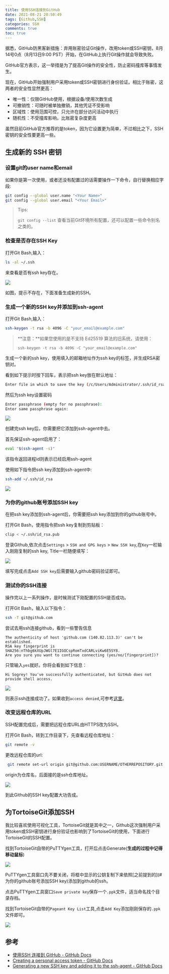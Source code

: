 ```yaml
---
title: 使用SSH连接到GitHub
date: 2021-08-21 20:50:49
tags: [Github,SSH]
categories: SSH
comments: true
toc: true
---
```


据悉，GitHub防黑客新措施：弃用账密验证Git操作，改用token或SSH密钥，8月14号0点（8月13日9:00 PST）开始，在GitHub上执行Git操作就会导致失败。

GitHub官方表示，这一举措是为了提高Git操作的安全性，防止密码撞库等事情发生。

现在，GitHub开始强制用户采用token或SSH密钥进行身份验证。相比于账密，这两者的安全性显然更高：
- 唯一性：仅限GitHub使用，根据设备/使用次数生成
- 可撤销性：可随时被单独撤销，其他凭证不受影响
- 区域性：使用范围可控，只允许在部分访问活动中执行
- 随机性：不受撞库影响，比账密复杂度更高

虽然目前GitHub官方推荐的是token，因为它设置更为简单，不过相比之下，SSH密钥的安全性要更高一些。

## 生成新的 SSH 密钥

### 设置git的user name和email

如果你是第一次使用，或者还没有配置过的话需要操作一下命令，自行替换相应字段:

``` bash
git config --global user.name "<Your Name>"
git config --global user.email "<Your Email>"
```

> Tips:
>
> `git config --list` 查看当前Git环境所有配置，还可以配置一些命令别名之类的。

### 检查是否存在SSH Key

打开Git Bash,输入：

``` bash
ls -al ~/.ssh
```

来查看是否有ssh key存在。

![](https://gitee.com/Sogrey/gitee-cdn/raw/master/imgs/Checking%20for%20existing%20SSH%20keys.png)

如图，提示不存在，下面准备生成新的SSH。

### 生成一个新的SSH key并添加到ssh-agent

打开Git Bash,输入：

``` bash
ssh-keygen -t rsa -b 4096 -C "your_email@example.com"
```

> **注意：**如果您使用的是不支持 Ed25519 算法的旧系统，请使用：
>
> ```shell
> ssh-keygen -t rsa -b 4096 -C "your_email@example.com"
> ```

生成一个新的ssh key，使用填入的邮箱地址作为ssh key的标签，并生成RSA密钥对。

看到如下提示时按下回车，表示把ssh key放在默认地址：

``` bash
Enter file in which to save the key (/c/Users/Administrator/.ssh/id_rsa):
```

然后为ssh key设置密码

``` bash
Enter passphrase (empty for no passphrase):
Enter same passphrase again:
```

![](https://gitee.com/Sogrey/gitee-cdn/raw/master/imgs/Generating%20a%20new%20SSH%20key%20and%20adding%20it%20to%20the%20ssh-agent.png)

创建完ssh key后，你需要把它添加到ssh-agent中去。

首先保证ssh-agent启用了：

``` bash
eval "$(ssh-agent -s)"
```

该指令返回进程id则表示已经启用ssh-agent

使用如下指令把ssh key添加到ssh-agent中:

``` bash
ssh-add ~/.ssh/id_rsa
```

![](https://gitee.com/Sogrey/gitee-cdn/raw/master/imgs/adding%20ssh%20to%20the%20ssh-agent.png)

### 为你的github账号添加SSH key

在把ssh key添加到ssh-agent后，你需要把ssh key添加到你的github账号中。

打开Git Bash，使用指令把ssh key复制到剪贴板：

``` bash
clip < ~/.ssh/id_rsa.pub
```

登录Github,依次点击`Settings` > `SSH and GPG keys` > `New SSH key`,在`Key`一栏输入刚刚复制的ssh key, Title一栏随便填写：

![](https://gitee.com/Sogrey/gitee-cdn/raw/master/imgs/Adding%20a%20new%20SSH%20key%20to%20your%20GitHub%20account.png)

填写完成点击`Add SSH key`后需要输入github密码验证即可。

### 测试你的SSH连接

操作完以上一系列操作，是时候测试下刚配置的SSH是否成功。

打开Git Bash，输入以下指令：

``` bash
ssh -T git@github.com
```

尝试去用ssh连接github，看到一些警告信息

```
The authenticity of host 'github.com (140.82.113.3)' can't be established.
RSA key fingerprint is SHA256:nThbg6kXUpJWGl7E1IGOCspRomTxdCARLviKw6E5SY8.
Are you sure you want to continue connecting (yes/no/[fingerprint])?
```

只管输入`yes`就好。你将会看到如下信息：

``` 
Hi Sogrey! You've successfully authenticated, but GitHub does not provide shell access.
```

![](https://gitee.com/Sogrey/gitee-cdn/raw/master/imgs/Testing%20your%20SSH%20connection.png)

则表示ssh连接成功了。如果收到`access denied`,可参考[这里](https://help.github.com/articles/error-permission-denied-publickey/)。

### 改变远程仓库的URL

SSH配置完成后，需要把远程仓库URL由HTTPS改为SSH。

打开Git Bash，转到工作目录下，先查看远程仓库地址：

``` bash
git remote -v
```

更改远程仓库的url:

``` bash
 git remote set-url origin git@github.com:USERNAME/OTHERREPOSITORY.git
```

origin为仓库名，后面接的是ssh仓库地址。

![](https://gitee.com/Sogrey/gitee-cdn/raw/master/imgs/Changing%20a%20remote's%20URL.png)

到此Github的SSH key配置大功告成。

## 为TortoiseGit添加SSH

我比较喜欢使用可视化工具，TortoiseGit就是其中之一，Github这次强制用户采用token或SSH密钥进行身份验证也影响到了TortoiseGit的使用，下面进行TortoiseGit的SSH配置。

找到TortoiseGit自带的PuTTYgen工具，打开后点击Generate(**生成的过程中记得移动鼠标**)

![](https://gitee.com/Sogrey/gitee-cdn/raw/master/imgs/Create%20SSH%20key%20by%20PuTTY%20Key%20Generator.png)

PuTTYgen工具窗口先不要关闭，将框中显示的公钥复制下来依照[之前提到的](#为你的github账号添加SSH key)添加到github的ssh。

点击PuTTYgen工具窗口`Save private key`保存一个`.ppk`文件，适当命名找个目录存档。

找到TortoiseGit自带的`Pageant Key List`工具,点击`Add Key`添加刚刚保存的`.ppk`文件即可。

![](https://gitee.com/Sogrey/gitee-cdn/raw/master/imgs/Add%20ppk%20file%20into%20Pageant%20Key%20List.png)

## 参考

- [使用SSH 连接到 GitHub - GitHub Docs](https://docs.github.com/cn/github/authenticating-to-github/connecting-to-github-with-ssh)
- [Creating a personal access token - GitHub Docs](https://docs.github.com/en/github/authenticating-to-github/keeping-your-account-and-data-secure/creating-a-personal-access-token)
- [Generating a new SSH key and adding it to the ssh-agent - GitHub Docs](https://docs.github.com/en/github/authenticating-to-github/connecting-to-github-with-ssh/generating-a-new-ssh-key-and-adding-it-to-the-ssh-agent)

